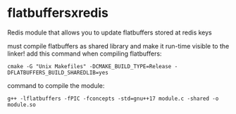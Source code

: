 # flatbuffersxredis
Redis module that allows you to update flatbuffers stored at redis keys

must compile flatbuffers as shared library and make it run-time visible to the linker! add this command when compiling flatbuffers:

    cmake -G "Unix Makefiles" -DCMAKE_BUILD_TYPE=Release -DFLATBUFFERS_BUILD_SHAREDLIB=yes

command to compile the module:

    g++ -lflatbuffers -fPIC -fconcepts -std=gnu++17 module.c -shared -o module.so
